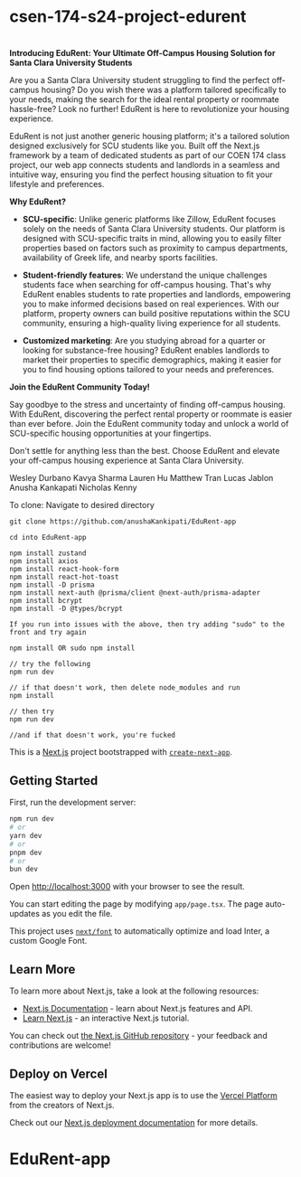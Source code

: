 # csen-174-s24-project-edurent
# 

**Introducing EduRent: Your Ultimate Off-Campus Housing Solution for Santa Clara University Students**

Are you a Santa Clara University student struggling to find the perfect off-campus housing? Do you wish there was a platform tailored specifically to your needs, making the search for the ideal rental property or roommate hassle-free? Look no further! EduRent is here to revolutionize your housing experience.

EduRent is not just another generic housing platform; it's a tailored solution designed exclusively for SCU students like you. Built off the Next.js framework by a team of dedicated students as part of our COEN 174 class project, our web app connects students and landlords in a seamless and intuitive way, ensuring you find the perfect housing situation to fit your lifestyle and preferences.

**Why EduRent?**

- **SCU-specific**: Unlike generic platforms like Zillow, EduRent focuses solely on the needs of Santa Clara University students. Our platform is designed with SCU-specific traits in mind, allowing you to easily filter properties based on factors such as proximity to campus departments, availability of Greek life, and nearby sports facilities.

- **Student-friendly features**: We understand the unique challenges students face when searching for off-campus housing. That's why EduRent enables students to rate properties and landlords, empowering you to make informed decisions based on real experiences. With our platform, property owners can build positive reputations within the SCU community, ensuring a high-quality living experience for all students.

- **Customized marketing**: Are you studying abroad for a quarter or looking for substance-free housing? EduRent enables landlords to market their properties to specific demographics, making it easier for you to find housing options tailored to your needs and preferences.

**Join the EduRent Community Today!**

Say goodbye to the stress and uncertainty of finding off-campus housing. With EduRent, discovering the perfect rental property or roommate is easier than ever before. Join the EduRent community today and unlock a world of SCU-specific housing opportunities at your fingertips.

Don't settle for anything less than the best. Choose EduRent and elevate your off-campus housing experience at Santa Clara University.

Wesley Durbano
Kavya Sharma
Lauren Hu
Matthew Tran
Lucas Jablon
Anusha Kankapati
Nicholas Kenny


To clone:
Navigate to desired directory
```
git clone https://github.com/anushaKankipati/EduRent-app

cd into EduRent-app

npm install zustand
npm install axios
npm install react-hook-form
npm install react-hot-toast
npm install -D prisma
npm install next-auth @prisma/client @next-auth/prisma-adapter
npm install bcrypt
npm install -D @types/bcrypt

If you run into issues with the above, then try adding "sudo" to the front and try again

npm install OR sudo npm install

// try the following
npm run dev

// if that doesn't work, then delete node_modules and run
npm install

// then try
npm run dev

//and if that doesn't work, you're fucked
```

This is a [Next.js](https://nextjs.org/) project bootstrapped with [`create-next-app`](https://github.com/vercel/next.js/tree/canary/packages/create-next-app).

## Getting Started

First, run the development server:

```bash
npm run dev
# or
yarn dev
# or
pnpm dev
# or
bun dev
```

Open [http://localhost:3000](http://localhost:3000) with your browser to see the result.

You can start editing the page by modifying `app/page.tsx`. The page auto-updates as you edit the file.

This project uses [`next/font`](https://nextjs.org/docs/basic-features/font-optimization) to automatically optimize and load Inter, a custom Google Font.

## Learn More

To learn more about Next.js, take a look at the following resources:

- [Next.js Documentation](https://nextjs.org/docs) - learn about Next.js features and API.
- [Learn Next.js](https://nextjs.org/learn) - an interactive Next.js tutorial.

You can check out [the Next.js GitHub repository](https://github.com/vercel/next.js/) - your feedback and contributions are welcome!

## Deploy on Vercel

The easiest way to deploy your Next.js app is to use the [Vercel Platform](https://vercel.com/new?utm_medium=default-template&filter=next.js&utm_source=create-next-app&utm_campaign=create-next-app-readme) from the creators of Next.js.

Check out our [Next.js deployment documentation](https://nextjs.org/docs/deployment) for more details.
# EduRent-app

